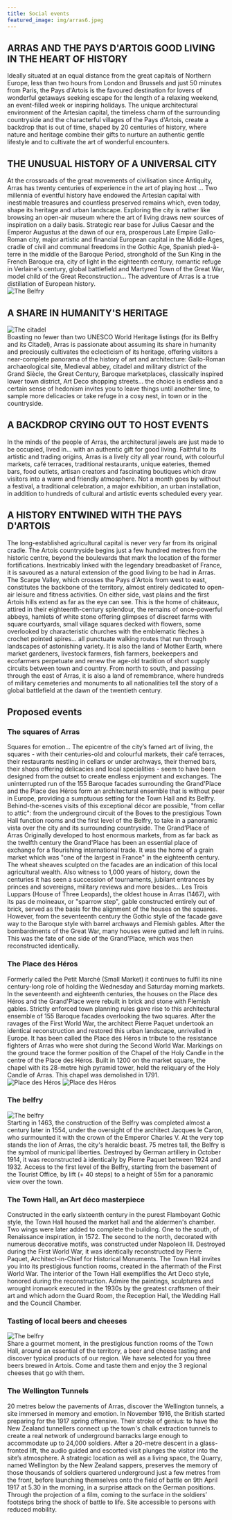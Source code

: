 ```yaml
---
title: Social events
featured_image: img/arras6.jpeg
---
```


## ARRAS AND THE PAYS D'ARTOIS GOOD LIVING IN THE HEART OF HISTORY

Ideally situated at an equal distance from the great capitals of Northern Europe, less than two hours from London and Brussels and just 50 minutes from Paris, the Pays d'Artois is the favoured destination for lovers of wonderful getaways seeking escape for the length of a relaxing weekend, an event-filled week or inspiring holidays. The unique architectural environment of the Artesian capital, the timeless charm of the surrounding countryside and the characterful villages of the Pays d'Artois, create a backdrop that is out of time, shaped by 20 centuries of history, where nature and heritage combine their gifts to nurture an authentic gentle lifestyle and to cultivate the art of wonderful encounters.

## THE UNUSUAL HISTORY OF A UNIVERSAL CITY

<section class="flex-ns flex-wrap justify-around mt5">
    <div class="relative w-100 w-70-l mb4">
        <div class="relative w-100 mb4 nested-copy-line-height">
            At the crossroads of the great movements of civilisation since Antiquity, Arras has twenty centuries of experience in the art of playing host … Two millennia of eventful history have endowed the Artesian capital with inestimable treasures and countless preserved remains which, even today, shape its heritage and urban landscape. Exploring the city is rather like browsing an open-air museum where the art of living draws new sources of inspiration on a daily basis. Strategic rear base for Julius Caesar and the Emperor Augustus at the dawn of our era, prosperous Late Empire Gallo-Roman city, major artistic and financial European capital in the Middle Ages, cradle of civil and communal freedoms in the Gothic Age, Spanish pied-à-terre in the middle of the Baroque Period, stronghold of the Sun King in the French Baroque era, city of light in the eighteenth century, romantic refuge in Verlaine's century, global battlefield and Martyred Town of the Great War, model child of the Great Reconstruction… The adventure of Arras is a true distillation of European history.
        </div>
    </div>
    <div class="relative w-100 w-25-l mb4">
        <div class="relative w-100 mb4 nested-copy-line-height">
            <div class="bg-white mb3 pa2 gray overflow-hidden">
                <img src="/ecsqaru23/img/lion.jpeg" alt="The Belfry"/>
            </div>
        </div>
    </div>
</section>



## A SHARE IN HUMANITY'S HERITAGE 


<section class="flex-ns flex-wrap justify-around mt5">
    <div class="relative w-100 w-25-l mb4">
        <div class="relative w-100 mb4 nested-copy-line-height">
            <div class="bg-white mb3 pa2 gray overflow-hidden">
                <img src="/ecsqaru23/img/arras3.jpeg" alt="The citadel"/>
            </div>
        </div>
    </div>
    <div class="relative w-100 w-70-l mb4">
        <div class="relative w-100 mb4 nested-copy-line-height">
            Boasting no fewer than two UNESCO World Heritage listings (for its Belfry and its Citadel), Arras is passionate about assuming its share in humanity and preciously cultivates the eclecticism of its heritage, offering visitors a near-complete panorama of the history of art and architecture: Gallo-Roman archaeological site, Medieval abbey, citadel and military district of the Grand Siècle, the Great Century, Baroque marketplaces, classically inspired lower town district, Art Deco shopping streets... the choice is endless and a certain sense of hedonism invites you to leave things until another time, to sample more delicacies or take refuge in a cosy nest, in town or in the countryside.
        </div>
    </div>
</section>


## A BACKDROP CRYING OUT TO HOST EVENTS 

In the minds of the people of Arras, the architectural jewels are just made to be occupied, lived in... with an authentic gift for good living. Faithful to its artistic and trading origins, Arras is a lively city all year round, with colourful markets, café terraces, traditional restaurants, unique eateries, themed bars, food outlets, artisan creators and fascinating boutiques which draw visitors into a warm and friendly atmosphere. Not a month goes by without a festival, a traditional celebration, a major exhibition, an urban installation, in addition to hundreds of cultural and artistic events scheduled every year.

## A HISTORY ENTWINED WITH THE PAYS D'ARTOIS

The long-established agricultural capital is never very far from its original cradle. The Artois countryside begins just a few hundred metres from the historic centre, beyond the boulevards that mark the location of the former fortifications. Inextricably linked with the legendary breadbasket of France, it is savoured as a natural extension of the good living to be had in Arras. The Scarpe Valley, which crosses the Pays d'Artois from west to east, constitutes the backbone of the territory, almost entirely dedicated to open-air leisure and fitness activities. On either side, vast plains and the first Artois hills extend as far as the eye can see. This is the home of châteaux, attired in their eighteenth-century splendour, the remains of once-powerful abbeys, hamlets of white stone offering glimpses of discreet farms with square courtyards, small village squares decked with flowers, some overlooked by characteristic churches with the emblematic flèches à crochet pointed spires... all punctuate walking routes that run through landscapes of astonishing variety. It is also the land of Mother Earth, where market gardeners, livestock farmers, fish farmers, beekeepers and ecofarmers perpetuate and renew the age-old tradition of short supply circuits between town and country. From north to south, and passing through the east of Arras, it is also a land of remembrance, where hundreds of military cemeteries and monuments to all nationalities tell the story of a global battlefield at the dawn of the twentieth century.

## Proposed events

### The squares of Arras

Squares for emotion... The epicentre of the city’s famed art of living, the squares - with their centuries-old and colourful markets, their café terraces, their restaurants nestling in cellars or under archways, their themed bars, their shops offering delicacies and local specialities - seem to have been designed from the outset to create endless enjoyment and exchanges. The uninterrupted run of the 155 Baroque facades surrounding the Grand'Place and the Place des Héros form an architectural ensemble that is without peer in Europe, providing a sumptuous setting for the Town Hall and its Belfry. Behind-the-scenes visits of this exceptional décor are possible, "from cellar to attic": from the underground circuit of the Boves to the prestigious Town Hall function rooms and the first level of the Belfry, to take in a panoramic vista over the city and its surrounding countryside.
The Grand’Place of Arras
Originally developed to host enormous markets, from as far back as the twelfth century the Grand'Place has been an essential place of exchange for a flourishing international trade. It was the home of a grain market which was "one of the largest in France" in the eighteenth century. The wheat sheaves sculpted on the facades are an indication of this local agricultural wealth. Also witness to 1,000 years of history, down the centuries it has seen a succession of tournaments, jubilant entrances by princes and sovereigns, military reviews and more besides... Les Trois Luppars (House of Three Leopards), the oldest house in Arras (1467), with its pas de moineaux, or "sparrow step", gable constructed entirely out of brick, served as the basis for the alignment of the houses on the squares. However, from the seventeenth century the Gothic style of the facade gave way to the Baroque style with barrel archways and Flemish gables. After the bombardments of the Great War, many houses were gutted and left in ruins. This was the fate of one side of the Grand'Place, which was then reconstructed identically.

### The Place des Héros

<section class="flex-ns flex-wrap justify-around mt5">
    <div class="relative w-100 w-70-l mb4">
        <div class="relative w-100 mb4 nested-copy-line-height">
            Formerly called the Petit Marché (Small Market) it continues to fulfil its nine century-long role of holding the Wednesday and Saturday morning markets. In the seventeenth and eighteenth centuries, the houses on the Place des Héros and the Grand'Place were rebuilt in brick and stone with Flemish gables. Strictly enforced town planning rules gave rise to this architectural ensemble of 155 Baroque facades overlooking the two squares. After the ravages of the First World War, the architect Pierre Paquet undertook an identical reconstruction and restored this urban landscape, unrivalled in Europe. It has been called the Place des Héros in tribute to the resistance fighters of Arras who were shot during the Second World War. Markings on the ground trace the former position of the Chapel of the Holy Candle in the centre of the Place des Héros. Built in 1200 on the market square, the chapel with its 28-metre high pyramid tower, held the reliquary of the Holy Candle of Arras. This chapel was demolished in 1791.
        </div>
    </div>
    <div class="relative w-100 w-25-l mb4">
        <div class="relative w-100 mb4 nested-copy-line-height">
            <div class="bg-white mb3 pa2 gray overflow-hidden">
                <img src="/ecsqaru23/img/place-heros.jpeg" alt="Place des Héros"/>
                <img src="/ecsqaru23/img/place-heros-2.jpeg" alt="Place des Héros"/>
            </div>
        </div>
    </div>
</section>

### The belfry

<section class="flex-ns flex-wrap justify-around mt5">
    <div class="relative w-100 w-25-l mb4">
        <div class="relative w-100 mb4 nested-copy-line-height">
            <div class="bg-white mb3 pa2 gray overflow-hidden">
                <img src="/ecsqaru23/img/beffroi.jpeg" alt="The belfry"/>
            </div>
        </div>
    </div>
    <div class="relative w-100 w-70-l mb4">
        <div class="relative w-100 mb4 nested-copy-line-height">
            Starting in 1463, the construction of the Belfry was completed almost a century later in 1554, under the oversight of the architect Jacques le Caron, who surmounted it with the crown of the Emperor Charles V. At the very top stands the lion of Arras, the city's heraldic beast. 75 metres tall, the Belfry is the symbol of municipal liberties. Destroyed by German artillery in October 1914, it was reconstructed à identically by Pierre Paquet between 1924 and 1932. Access to the first level of the Belfry, starting from the basement of the Tourist Office, by lift (+ 40 steps) to a height of 55m for a panoramic view over the town.
        </div>
    </div>
</section>



### The Town Hall, an Art déco masterpiece

Constructed in the early sixteenth century in the purest Flamboyant Gothic style, the Town Hall housed the market hall and the aldermen's chamber. Two wings were later added to complete the building. One to the south, of Renaissance inspiration, in 1572. The second to the north, decorated with numerous decorative motifs, was constructed under Napoleon III. Destroyed during the First World War, it was identically reconstructed by Pierre Paquet, Architect-in-Chief for Historical Monuments. The Town Hall invites you into its prestigious function rooms, created in the aftermath of the First World War. The interior of the Town Hall exemplifies the Art Deco style, honored during the reconstruction. Admire the paintings, sculptures and wrought ironwork executed in the 1930s by the greatest craftsmen of their art and which adorn the Guard Room, the Reception Hall, the Wedding Hall and the Council Chamber.

### Tasting of local beers and cheeses

<section class="flex-ns flex-wrap justify-around mt5">
    <div class="relative w-100 w-25-l mb4">
        <div class="relative w-100 mb4 nested-copy-line-height">
            <div class="bg-white mb3 pa2 gray overflow-hidden">
                <img src="/ecsqaru23/img/cheese.jpeg" alt="The belfry"/>
            </div>
        </div>
    </div>
    <div class="relative w-100 w-70-l mb4">
        <div class="relative w-100 mb4 nested-copy-line-height">
            Share a gourmet moment, in the prestigious function rooms of the Town Hall, around an essential of the territory, a beer and cheese tasting and discover typical products of our region. We have selected for you three beers brewed in Artois. Come and taste them and enjoy the 3 regional cheeses that go with them.
        </div>
    </div>
</section>

### The Wellington Tunnels

20 metres below the pavements of Arras, discover the Wellington tunnels, a site immersed in memory and emotion. In November 1916, the British started preparing for the 1917 spring offensive. Their stroke of genius: to have the New Zealand tunnellers connect up the town's chalk extraction tunnels to create a real network of underground barracks large enough to accommodate up to 24,000 soldiers. After a 20-metre descent in a glass-fronted lift, the audio guided and escorted visit plunges the visitor into the site’s atmosphere. A strategic location as well as a living space, the Quarry, named Wellington by the New Zealand sappers, preserves the memory of those thousands of soldiers quartered underground just a few metres from the front, before launching themselves onto the field of battle on 9th April 1917 at 5.30 in the morning, in a surprise attack on the German positions. Through the projection of a film, coming to the surface in the soldiers’ footsteps bring the shock of battle to life. Site accessible to persons with reduced mobility.